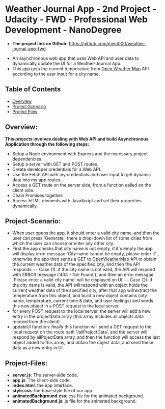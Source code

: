# Weather Journal App - 2nd Project - Udacity - FWD - Professional Web Development - NanoDegree

- <strong>The project link on Github:</strong> https://github.com/mem000/weather-journal-app-fwd

* An asynchronous web app that uses Web API and user data to dynamically update the UI for a Weather-Journal App.
* This app gets the current temperature from [Open Weather Map](https://openweathermap.org/) API according to the user input for a city name.

## Table of Contents

- [Overview](#overview)
- [Project Scenario](#Project-Scenario)
- [Project Files](#Project-Files)

## Overview:

<strong>This projects involves dealing with Web API and build Asynchronous Application through the following steps:</strong>

- Setup a Node environment with Express and the necessary project dependencies.
- Setup a server with GET and POST routes.
- Create developer credentials for a Web API.
- Use the Fetch API with my credentials and user input to get dynamic data into my app routes.
- Access a GET route on the server side, from a function called on the client side.
- Chain Promises together.
- Access HTML elements with JavaScript and set their properties dynamically.

## Project-Scenario:

- When user opens the app, it should enter a valid city name, and then the user can press 'Generate', there a drop-down list of some cities from which the user can choose or enter any other city.
- First the app checks that city name is not empty, if it's empty the app will display error messgae 'City name cannot be empty, please enter it' , otherwise the app then sends a GET to [OpenWeatherMap](https://openweathermap.org/) API to obtain the current weather data of the specified city, and then the API responds:
  -- Case (1): if the city name is not valid, the API will respond with ERROR message ('404 - Not Found'), and then an error messgae 'Please enter a valid city name' will be displayed on UI.
  -- Case (2): if the city name is valid, the API will respond with an object holds the current weather data of the specified city, after that app will extract the temperature from this object, and build a new object contains (city name, temperature, current time & date, and user feelings) and sends this new object in a POST request to the local server.
- for every POST request to the local server, the server will add a new entry in the projectData array (this array includes all objects data receied from the client).
- updateUI function:
  finally this function will send a GET request to the local request on the route path '/allProjectData', and the server will respond by allPojectData array, and then the function will access the last object added to this array, and obtain the object data, and send these data as a new entry in UI.

## Project-Files:

- <strong> server.js</strong>: The server-side code.
- <strong> app.js</strong>: The client-side code.
- <strong> index.html</strong>: the app interface.
- <strong> style.css</strong>: the base style file of our app.
- <strong> animatedBackground.css</strong>: css file for the animated background.
- <strong> animatedBackground.js</strong>: js file for the animated background.
